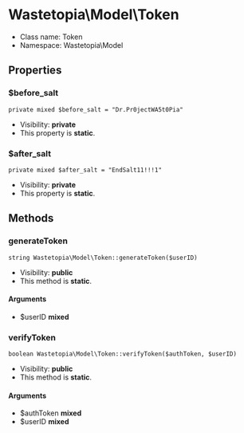 Wastetopia\Model\Token
===============






* Class name: Token
* Namespace: Wastetopia\Model





Properties
----------


### $before_salt

    private mixed $before_salt = "Dr.Pr0jectWA5t0Pia"





* Visibility: **private**
* This property is **static**.


### $after_salt

    private mixed $after_salt = "EndSalt11!!!1"





* Visibility: **private**
* This property is **static**.


Methods
-------


### generateToken

    string Wastetopia\Model\Token::generateToken($userID)





* Visibility: **public**
* This method is **static**.


#### Arguments
* $userID **mixed**



### verifyToken

    boolean Wastetopia\Model\Token::verifyToken($authToken, $userID)





* Visibility: **public**
* This method is **static**.


#### Arguments
* $authToken **mixed**
* $userID **mixed**


